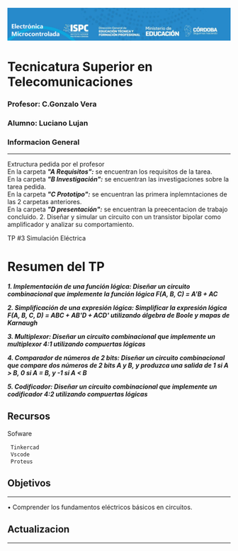 ![alt text](/Recursos/visuales/caratula.png)
# Tecnicatura Superior en Telecomunicaciones
### Profesor: C.Gonzalo Vera   
### Alumno: Luciano Lujan

### Informacion General
***
Extructura pedida por el profesor  
En la carpeta ***"A Requisitos":*** se encuentran los requisitos de la tarea.   
En la carpeta ***"B Investigación":*** se encuentran las investigaciones sobre la tarea pedida.  
En la carpeta ***"C Prototipo":*** se encuentran las primera inplemntaciones de las 2 carpetas anteriores.   
En la carpeta ***"D presentación":*** se encuentran la preecentacion de trabajo concluido.  2. Diseñar y simular un circuito con un transistor bipolar como amplificador y analizar su comportamiento.

TP #3 Simulación Eléctrica 
 
# Resumen del TP
***1. Implementación de una función lógica: Diseñar un circuito combinacional que implemente la función lógica F(A, B, C) = A'B + AC***  

***2. Simplificación de una expresión lógica: Simplificar la expresión lógica F(A, B, C, D) = ABC + AB'D + ACD' utilizando álgebra de Boole y mapas de Karnaugh***   

***3. Multiplexor: Diseñar un circuito combinacional que implemente un multiplexor 4:1 utilizando compuertas lógicas*** 

***4. Comparador de números de 2 bits: Diseñar un circuito combinacional que compare dos números de 2 bits A y B, y produzca una salida de 1 si A > B, 0 si A = B, y -1 si A < B***  

***5. Codificador: Diseñar un circuito combinacional que implemente un codificador 4:2 utilizando compuertas lógicas***  


## Recursos
Sofware 
```
 Tinkercad
 Vscode
 Proteus
```
## Objetivos
***
• Comprender los fundamentos eléctricos básicos en circuitos.  

## Actualizacion
***
